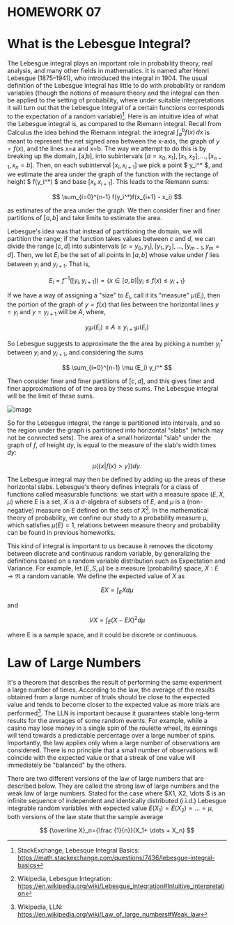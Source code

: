 # HOMEWORK 07


<script type="text/x-mathjax-config">
    MathJax.Hub.Config({
      tex2jax: {
        skipTags: ['script', 'noscript', 'style', 'textarea', 'pre'],
        inlineMath: [['\\(','\\)'], ['$', '$']],
        displayMath: [ ['$$','$$'], ["\\[","\\]"] ],
      }
    });
  </script>
  <script src="https://cdn.mathjax.org/mathjax/latest/MathJax.js?config=TeX-AMS-MML_HTMLorMML" type="text/javascript"></script>

# What is the Lebesgue Integral?

The Lebesgue integral plays an important role in probability theory, real analysis, and many other fields in mathematics. It is named after Henri Lebesgue (1875–1941), who introduced the integral in 1904.
The usual definition of the Lebesgue integral has little to do with probability or random variables (though the notions of measure theory and the integral can then be applied to the setting of probability, where under suitable interpretations it will turn out that the Lebesgue Integral of a certain functions corresponds to the expectation of a random variable)[^1].
Here is an intuitive idea of what the Lebesgue integral is, as compared to the Riemann integral.
Recall from Calculus the idea behind the Riemann integral: the integral $\int_a^b f(x) \, dx$ is meant to represent the net signed area between the x-axis, the graph of $y=f(x)$, and the lines x=a and x=b. The way we attempt to do this is by breaking up the domain, [a,b], into subintervals $[a=x_0,x_1], [x_1,x_2],…,[x_{n−1},x_n=b]$. Then, on each subinterval $[x_i,x_{i+1}]$ we pick a point $ y_i^* $, and we estimate the area under the graph of the function with the rectange of height $ f(y_i^*) $ and base $[x_i, x_{i+1}]$. This leads to the Riemann sums:

$$
\sum_{i=0}^{n-1} f(y_i^*)f(x_{i+1} - x_i)
$$

as estimates of the area under the graph. We then consider finer and finer partitions of $[a,b]$ and take limits to estimate the area.

Lebesgue's idea was that instead of partitioning the domain, we will partition the range; if the function takes values between $c$ and $d$, we can divide the range $[c,d]$ into subintervals $[c=y_0,y_1], [y_1,y_2],…,[y_{m−1},y_m=d]$. Then, we let $E_i$ be the set of all points in $[a,b]$ whose value under $f$ lies between $y_i$ and $y_{i+1}$. That is,

$$E_i = f^{-1}([y_i, y_{i+1}]) = \{ x ∈ [a, b] | y_i \le f(x) \le y_{i+1} \}$$ 


If we have a way of assigning a "size" to $E_i$, call it its "measure" $μ(E_i)$, then the portion of the graph of $y=f(x)$ that lies between the horizontal lines $y=y_i$ and $y=y_{i+1}$ will be $A$, where,

$$
y_i\mu (E_i)\le A\le y_{i+1}\mu (E_i)
$$

So Lebesgue suggests to approximate the the area by picking a number $y_i^*$ between $y_i$ and $y_{i+1}$, and considering the sums

$$
\sum_{i=0}^{n-1} \mu (E_i) y_i^*
$$

Then consider finer and finer partitions of $[c,d]$, and this gives finer and finer approximations of of the area by these sums. The Lebesgue integral will be the limit of these sums. 

![image](https://user-images.githubusercontent.com/74598295/202142277-372c77be-aaca-4ef4-9454-1fc5653e4bd2.png)

So for the Lebesgue integral, the range is partitioned into intervals, and so the region under the graph is partitioned into horizontal "slabs" (which may not be connected sets). The area of a small horizontal "slab" under the graph of $f$, of height $dy$, is equal to the measure of the slab's width times $dy$:

$$
\mu ( \{ x | f(x) > y \} ) dy.
$$

The Lebesgue integral may then be defined by adding up the areas of these horizontal slabs.
Lebesgue's theory defines integrals for a class of functions called measurable functions: we start with a measure space $(E, X, μ)$ where $E$ is a set, $X$ is a $σ$-algebra of subsets of $E$, and $μ$ is a (non-negative) measure on $E$ defined on the sets of $X$[^2].
In the mathematical theory of probability, we confine our study to a probability measure μ, which satisfies $μ(E) = 1$, relations between measure theory and probability can be found in previous homeworks.

This kind of integral is important to us because it removes the dicotomy between discrete and continuous random variable, by generalizing the definitions based on a random variable distribution such as Expectation and Variance.
For example, let $(E, S, μ)$ be a measure (probability) space, $X:E \to \Re$ a random variable. We define the expected value of $X$ as 

$$
EX = \int_E Xdμ
$$

and

$$
VX = \int_E (X - EX)^2 dμ
$$

where E is a sample space, and it could be discrete or continuous.

# Law of Large Numbers

It's a theorem that describes the result of performing the same experiment a large number of times. According to the law, the average of the results obtained from a large number of trials should be close to the expected value and tends to become closer to the expected value as more trials are performed[^3].
The LLN is important because it guarantees stable long-term results for the averages of some random events. For example, while a casino may lose money in a single spin of the roulette wheel, its earnings will tend towards a predictable percentage over a large number of spins.
Importantly, the law applies only when a large number of observations are considered. There is no principle that a small number of observations will coincide with the expected value or that a streak of one value will immediately be "balanced" by the others.

There are two different versions of the law of large numbers that are described below. They are called the strong law of large numbers and the weak law of large numbers. Stated for the case where $X1, X2, \dots $ is an infinite sequence of independent and identically distributed (i.i.d.) Lebesgue integrable random variables with expected value $E(X_1) = E(X_2) = \dots = µ$, both versions of the law state that the sample average

$$
{\overline X}_n={\frac {1}{n}}(X_1+ \dots + X_n)
$$

[^1]: StackExchange, Lebesque Integral Basics: https://math.stackexchange.com/questions/7436/lebesgue-integral-basics
[^2]: Wikipedia, Lebesgue Integration: https://en.wikipedia.org/wiki/Lebesgue_integration#Intuitive_interpretation 
[^3]: Wikipedia, LLN: https://en.wikipedia.org/wiki/Law_of_large_numbers#Weak_law
